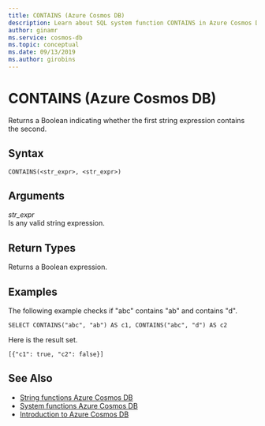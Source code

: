 ```yaml
---
title: CONTAINS (Azure Cosmos DB)
description: Learn about SQL system function CONTAINS in Azure Cosmos DB.
author: ginamr
ms.service: cosmos-db
ms.topic: conceptual
ms.date: 09/13/2019
ms.author: girobins
---
```

# CONTAINS (Azure Cosmos DB)
 Returns a Boolean indicating whether the first string expression contains the second.  
  
## Syntax
  
```  
CONTAINS(<str_expr>, <str_expr>)  
```  
  
## Arguments
  
*str_expr*  
   Is any valid string expression.  
  
## Return Types
  
  Returns a Boolean expression.  
  
## Examples
  
  The following example checks if "abc" contains "ab" and contains "d".  
  
```  
SELECT CONTAINS("abc", "ab") AS c1, CONTAINS("abc", "d") AS c2 
```  
  
 Here is the result set.  
  
```  
[{"c1": true, "c2": false}]  
```  
  

## See Also

- [String functions Azure Cosmos DB](sql-query-string-functions.md)
- [System functions Azure Cosmos DB](sql-query-system-functions.md)
- [Introduction to Azure Cosmos DB](introduction.md)
